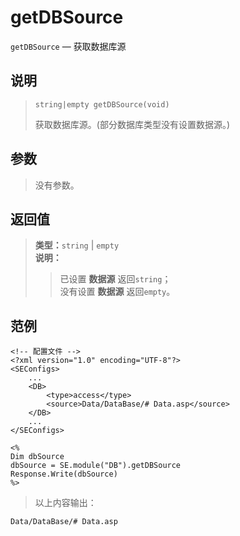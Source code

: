 getDBSource
===========
`getDBSource` &mdash; 获取数据库源

说明
----
>     string|empty getDBSource(void)
> 获取数据库源。(部分数据库类型没有设置数据源。)

参数
----
> 没有参数。

返回值
------
> **类型：**`string` | `empty`  
> **说明：**
>> 已设置 **数据源** 返回`string`；  
>> 没有设置 **数据源** 返回`empty`。

范例
----
>
    <!-- 配置文件 -->
    <?xml version="1.0" encoding="UTF-8"?>
    <SEConfigs>
        ...
        <DB>
            <type>access</type>
            <source>Data/DataBase/# Data.asp</source>
        </DB>
        ...
    </SEConfigs>
>>
>
    <%
    Dim dbSource
    dbSource = SE.module("DB").getDBSource
    Response.Write(dbSource)
    %>
> 以上内容输出：
>
    Data/DataBase/# Data.asp